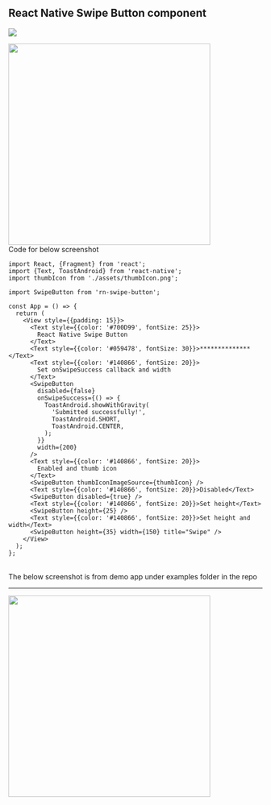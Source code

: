 ## React Native Swipe Button component

![](https://udaysravank.github.io/RNSwipeButton/rn-swipe-button.gif)

<img src="https://udaysravank.github.io/RNSwipeButton/rn-swipe-button.gif" width="400" />

<br>
Code for below screenshot
<br>

```
import React, {Fragment} from 'react';
import {Text, ToastAndroid} from 'react-native';
import thumbIcon from './assets/thumbIcon.png';

import SwipeButton from 'rn-swipe-button';

const App = () => {
  return (
    <View style={{padding: 15}}>
      <Text style={{color: '#700D99', fontSize: 25}}>
        React Native Swipe Button
      </Text>
      <Text style={{color: '#059478', fontSize: 30}}>**************</Text>
      <Text style={{color: '#140866', fontSize: 20}}>
        Set onSwipeSuccess callback and width
      </Text>
      <SwipeButton
        disabled={false}
        onSwipeSuccess={() => {
          ToastAndroid.showWithGravity(
            'Submitted successfully!',
            ToastAndroid.SHORT,
            ToastAndroid.CENTER,
          );
        }}
        width={200}
      />
      <Text style={{color: '#140866', fontSize: 20}}>
        Enabled and thumb icon
      </Text>
      <SwipeButton thumbIconImageSource={thumbIcon} />
      <Text style={{color: '#140866', fontSize: 20}}>Disabled</Text>
      <SwipeButton disabled={true} />
      <Text style={{color: '#140866', fontSize: 20}}>Set height</Text>
      <SwipeButton height={25} />
      <Text style={{color: '#140866', fontSize: 20}}>Set height and width</Text>
      <SwipeButton height={35} width={150} title="Swipe" />
    </View>
  );
};
```

<br>
The below screenshot is from demo app under examples folder in the repo
<hr>
<img src="https://udaysravank.github.io/RNSwipeButton/rn-swipe-button.png" width="400" />

